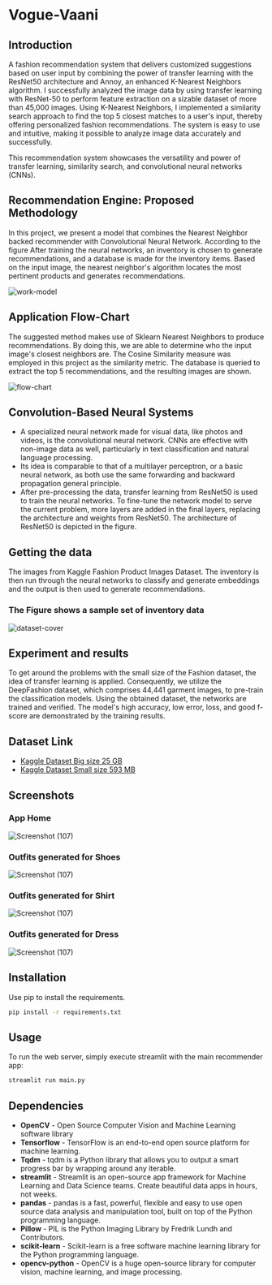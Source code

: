 # Vogue-Vaani

## Introduction

A fashion recommendation system that delivers customized suggestions based on user input by combining the power of transfer learning with the ResNet50 architecture and Annoy, an enhanced K-Nearest Neighbors algorithm. I successfully analyzed the image data by using transfer learning with ResNet-50 to perform feature extraction on a sizable dataset of more than 45,000 images. Using K-Nearest Neighbors, I implemented a similarity search approach to find the top 5 closest matches to a user's input, thereby offering personalized fashion recommendations. The system is easy to use and intuitive, making it possible to analyze image data accurately and successfully.

This recommendation system showcases the versatility and power of transfer learning, similarity search, and convolutional neural networks (CNNs).


## Recommendation Engine: Proposed Methodology 

In this project, we present a model that combines the Nearest Neighbor backed recommender with Convolutional Neural Network. According to the figure After training the neural networks, an inventory is chosen to generate recommendations, and a database is made for the inventory items. Based on the input image, the nearest neighbor's algorithm locates the most pertinent products and generates recommendations.

![work-model](https://user-images.githubusercontent.com/89743011/170476738-cdfcd048-8bfd-450c-ad58-20ec025d5b7c.png)


## Application Flow-Chart

The suggested method makes use of Sklearn Nearest Neighbors to produce recommendations. By doing this, we are able to determine who the input image's closest neighbors are. The Cosine Similarity measure was employed in this project as the similarity metric. The database is queried to extract the top 5 recommendations, and the resulting images are shown.

![flow-chart](https://user-images.githubusercontent.com/89743011/170476148-5c472690-675b-4907-91c4-9b9804668f6f.png)


## Convolution-Based Neural Systems

- A specialized neural network made for visual data, like photos and videos, is the convolutional neural network. CNNs are effective with non-image data as well, particularly in text classification and natural language processing.
- Its idea is comparable to that of a multilayer perceptron, or a basic neural network, as both use the same forwarding and backward propagation general principle.
- After pre-processing the data, transfer learning from ResNet50 is used to train the neural networks. To fine-tune the network model to serve the current problem, more layers are added in the final layers, replacing the architecture and weights from ResNet50. The architecture of ResNet50 is depicted in the figure.


## Getting the data

The images from Kaggle Fashion Product Images Dataset. The inventory is then run through the neural networks to classify and generate embeddings and the output  is then used to generate recommendations.

### The Figure shows a sample set of inventory data

![dataset-cover](https://user-images.githubusercontent.com/89743011/170478150-9204c659-06a4-48bf-8420-5fee02a3c4d3.png)


## Experiment and results

To get around the problems with the small size of the Fashion dataset, the idea of transfer learning is applied. 
Consequently, we utilize the DeepFashion dataset, which comprises 44,441 garment images, to pre-train the classification models. Using the obtained dataset, the networks are trained and verified. The model's high accuracy, low error, loss, and good f-score are demonstrated by the training results.


## Dataset Link

 - [Kaggle Dataset Big size 25 GB](https://www.kaggle.com/datasets/paramaggarwal/fashion-product-images-dataset)
 - [Kaggle Dataset Small size 593 MB](https://www.kaggle.com/datasets/paramaggarwal/fashion-product-images-small)


## Screenshots

### App Home

![Screenshot (107)](https://github.com/shreyss99/Vogue-Vaani/blob/1ba2b111d1fd852592dae06fa7eef8a82a854bd8/Screenshots/Vogue%20Vaani%20-%20App.png)

### Outfits generated for Shoes

![Screenshot (107)](https://github.com/shreyss99/Vogue-Vaani/blob/3e4e5a865fca91ce3d04135d62d2c8086cd60e18/Screenshots/Shoes.png)

### Outfits generated for Shirt

![Screenshot (107)](https://github.com/shreyss99/Vogue-Vaani/blob/3e4e5a865fca91ce3d04135d62d2c8086cd60e18/Screenshots/Yellow%20Shirt.png)

### Outfits generated for Dress

![Screenshot (107)](https://github.com/shreyss99/Vogue-Vaani/blob/3e4e5a865fca91ce3d04135d62d2c8086cd60e18/Screenshots/Red%20Dress.png)


## Installation

Use pip to install the requirements.

~~~bash
pip install -r requirements.txt
~~~


## Usage

To run the web server, simply execute streamlit with the main recommender app:

```bash
streamlit run main.py
```


## Dependencies

- **OpenCV** - Open Source Computer Vision and Machine Learning software library
- **Tensorflow** - TensorFlow is an end-to-end open source platform for machine learning.
- **Tqdm** - tqdm is a Python library that allows you to output a smart progress bar by wrapping around any iterable.
- **streamlit** - Streamlit is an open-source app framework for Machine Learning and Data Science teams. Create beautiful data apps in hours, not weeks.
- **pandas** - pandas is a fast, powerful, flexible and easy to use open source data analysis and manipulation tool, built on top of the Python programming language.
- **Pillow** - PIL is the Python Imaging Library by Fredrik Lundh and Contributors.
- **scikit-learn** - Scikit-learn is a free software machine learning library for the Python programming language.
- **opencv-python** - OpenCV is a huge open-source library for computer vision, machine learning, and image processing.

